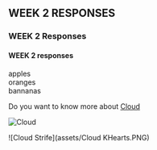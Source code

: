 ## WEEK 2 RESPONSES

### WEEK 2 Responses 

#### WEEK 2 responses 

apples  
oranges  
bannanas  

Do you want to know more about [Cloud](https://finalfantasy.fandom.com/wiki/Cloud_Strife)

![Cloud](https://static.wikia.nocookie.net/finalfantasy/images/e/ec/Cloud_Strife_from_FFVII_Rebirth_promo_render.png/revision/latest?cb=20230916055526)

![Cloud Strife](assets/Cloud KHearts.PNG)
